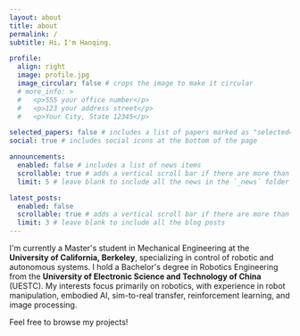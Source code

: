 ```yaml
---
layout: about
title: about
permalink: /
subtitle: Hi，I'm Hanqing.

profile:
  align: right
  image: profile.jpg
  image_circular: false # crops the image to make it circular
  # more_info: >
  #   <p>555 your office number</p>
  #   <p>123 your address street</p>
  #   <p>Your City, State 12345</p>

selected_papers: false # includes a list of papers marked as "selected={true}"
social: true # includes social icons at the bottom of the page

announcements:
  enabled: false # includes a list of news items
  scrollable: true # adds a vertical scroll bar if there are more than 3 news items
  limit: 5 # leave blank to include all the news in the `_news` folder

latest_posts:
  enabled: false
  scrollable: true # adds a vertical scroll bar if there are more than 3 new posts items
  limit: 3 # leave blank to include all the blog posts
---
```

I'm currently a Master's student in Mechanical Engineering at the **University of California, Berkeley**, specializing in control of robotic and autonomous systems. I hold a Bachelor's degree in Robotics Engineering from the **University of Electronic Science and Technology of China** (UESTC). My interests focus primarily on robotics, with experience in robot manipulation, embodied AI, sim-to-real transfer, reinforcement learning, and image processing.

Feel free to browse my projects!